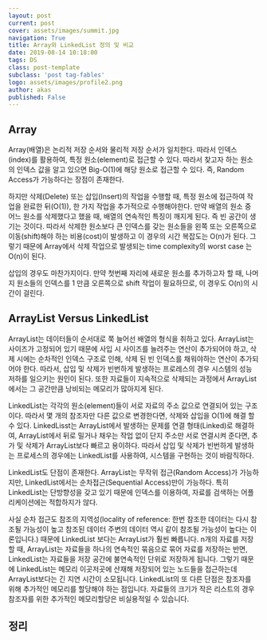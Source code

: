 ```yaml
---
layout: post
current: post
cover: assets/images/summit.jpg
navigation: True
title: Array와 LinkedList 정의 및 비교
date: 2019-08-14 10:18:00
tags: DS
class: post-template
subclass: 'post tag-fables'
logo: assets/images/profile2.png
author: akas
published: False
---
```

## Array
Array(배열)은 논리적 저장 순서와 물리적 저장 순서가 일치한다. 따라서 인덱스(index)를 활용하여, 특정 원소(element)로 접근할 수 있다. 따라서 찾고자 하는 원소의 인덱스 값을 알고 있으면 Big-O(1)에 해당 원소로 접근할 수 있다. 즉, Random Access가 가능하다는 장점이 존재한다.

하지만 삭제(Delete) 또는 삽입(Insert)의 작업을 수행할 때, 특정 원소에 접근하여 작업을 완료한 뒤(O(1)), 한 가지 작업을 추가적으로 수행해야한다. 만약 배열의 원소 중 어느 원소를 삭제했다고 했을 때, 배열의 연속적인 특징이 깨지게 된다. 즉 빈 공간이 생기는 것이다. 따라서 삭제한 원소보다 큰 인덱스를 갖는 원소들을 왼쪽 또는 오른쪽으로 이동(shift)해야 하는 비용(cost)이 발생하고 이 경우의 시간 복잡도는 O(n)가 된다. 그렇기 때문에 Array에서 삭제 작업으로 발생되는 time complexity의 worst case 는 O(n)이 된다.

삽입의 경우도 마찬가지이다. 만약 첫번째 자리에 새로운 원소를 추가하고자 할 때, 나머지 원소들의 인덱스를 1 만큼 오른쪽으로 shift 작업이 필요하므로, 이 경우도 O(n)의 시간이 걸린다.


## ArrayList Versus LinkedList
ArrayList는 데이터들이 순서대로 쭉 늘어선 배열의 형식을 취하고 있다. ArrayList는 사이즈가 고정되어 있기 때문에 사입 시 사이즈를 늘려주는 연산이 추가되어야 하고, 삭제 시에는 순차적인 인덱스 구조로 인해, 삭제 된 빈 인덱스를 채워야하는 연산이 추가되어야 한다. 따라서, 삽입 및 삭제가 빈번하게 발생하는 프로레스의 경우 시스템의 성능 저하를 일으키는 원인이 된다. 또한 자료들이 지속적으로 삭제되는 과정에서 ArrayList에서는 그 공간만큼 낭비되는 메모리가 많아지게 된다.


LinkedList는 각각의 원소(element)들이 서로 자료의 주소 값으로 연결되어 있는 구조이다. 따라서 몇 개의 참조자만 다른 값으로 변경한다면, 삭제와 삽입을 O(1)에 해결 할 수 있다. LinkedLisst는 ArrayList에서 발생하는 문제를 연결 형태(Linked)로 해결하여, ArrayList에서 뒤로 밀거나 채우는 작업 없이 단지 주소만 서로 연결시켜 준다면, 추가 및 삭제가 ArrayList보다 빠르고 용이하다. 따라서 삽입 및 삭제가 빈번하게 발생하는 프로세스의 경우에는 LinkedList를 사용하여, 시스템을 구현하는 것이 바람직하다.

LinkedList도 단점이 존재한다. ArrayList는 무작위 접근(Random Access)가 가능하지만, LinkedList에서는 순차접근(Sequential Access)만이 가능하다. 특히 LinkedList는 단방향성을 갖고 있기 때문에 인덱스를 이용하여, 자료를 검색하는 어플리케이션에는 적합하지가 않다.  

사실 순차 접근도 참조의 지역성(locality of reference: 한번 참조한 데이터는 다시 참조될 가능성이 높고 참조된 데이터 주변의 데이터 역시 같이 참조될 가능성이 높다는 이론입니다.) 때문에 LinkedList 보다는 ArrayList가 훨씬 빠릅니다. n개의 자료를 저장할 때, ArrayList는 자료들을 하나의 연속적인 묶음으로 묶어 자료를 저장하는 반면, LinkedList는 자료들을 저장 공간에 불연속적인 단위로 저장하게 됩니다. 그렇기 때문에 LinkedList는 메모리 이곳저곳에 산재해 저장되어 있는 노드들을 접근하는데 ArrayList보다는 긴 지연 시간이 소모됩니다. LinkedList의 또 다른 단점은 참조자를 위해 추가적인 메모리를 할당해야 하는 점입니다. 자료들의 크기가 작은 리스트의 경우 참조자를 위한 추가적인 메모리할당은 비실용적일 수 있습니다.

## 정리
